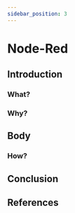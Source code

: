 ```yaml
---
sidebar_position: 3
---
```


 # Node-Red


## Introduction
### What?

### Why?

## Body
### How?

## Conclusion

## References